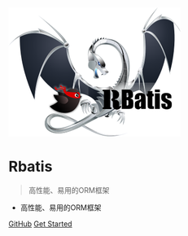 ![logo](https://raw.githubusercontent.com/rbatis/rbatis/master/logo.png)

# Rbatis

> 高性能、易用的ORM框架

* 高性能、易用的ORM框架

[GitHub](https://github.com/rbatis/rbatis)
[Get Started](#quick-start)